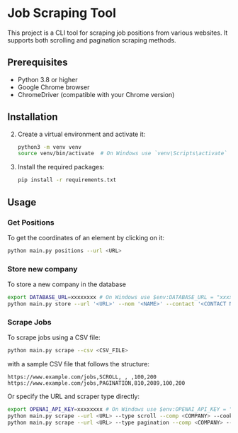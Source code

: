 # Job Scraping Tool

This project is a CLI tool for scraping job positions from various websites. It supports both scrolling and pagination scraping methods.

## Prerequisites

- Python 3.8 or higher
- Google Chrome browser
- ChromeDriver (compatible with your Chrome version)

## Installation

2. Create a virtual environment and activate it:
    ```bash
    python3 -m venv venv
    source venv/bin/activate  # On Windows use `venv\Scripts\activate`
    ```

3. Install the required packages:
    ```bash
    pip install -r requirements.txt
    ```

## Usage

### Get Positions

To get the coordinates of an element by clicking on it:
```bash
python main.py positions --url <URL>
```

### Store new company

To store a new company in the database
```bash
export DATABASE_URL=xxxxxxxx # On Windows use $env:DATABASE_URL = "xxxxxxxx"
python main.py store --url '<URL>' --nom '<NAME>' --contact '<CONTACT NAME>' --type '<TYPE SCRAPPER>' --metadata '{\"x_pos\": x_pos, \"y_pos\": y_pos, \"cookie_x\": cookie_x, \"cookie_y\": cookie_y}'
```

### Scrape Jobs

To scrape jobs using a CSV file:
```bash
python main.py scrape --csv <CSV_FILE>
```
with a sample CSV file that follows the structure:
```plaintext
https://www.example.com/jobs,SCROLL, , ,100,200
https://www.example.com/jobs,PAGINATION,810,2089,100,200
```

Or specify the URL and scraper type directly:
```bash
export OPENAI_API_KEY=xxxxxxxx # On Windows use $env:OPENAI_API_KEY = "xxxxxxxx"
python main.py scrape --url <URL> --type scroll --comp <COMPANY> --cookiex <COOKIE_X> --cookiey <COOKIE_Y>
python main.py scrape --url <URL> --type pagination --comp <COMPANY> --x <X_POS_NEXT_BUTTON> --y <Y_POS_NEXT_BUTTON> --cookiex <COOKIE_X> --cookiey <COOKIE_Y>
```
